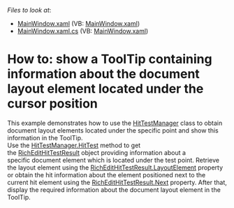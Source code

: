 <!-- default file list -->
*Files to look at*:

* [MainWindow.xaml](./CS/DXRichEditHitTest/MainWindow.xaml) (VB: [MainWindow.xaml](./VB/DXRichEditHitTest/MainWindow.xaml))
* [MainWindow.xaml.cs](./CS/DXRichEditHitTest/MainWindow.xaml.cs) (VB: [MainWindow.xaml](./VB/DXRichEditHitTest/MainWindow.xaml))
<!-- default file list end -->
#  How to: show a ToolTip containing information about the document layout element located under the cursor position


This example demonstrates how to use the <a href="https://documentation.devexpress.com/#corelibraries/clsDevExpressXtraRichEditHitTestManagertopic">HitTestManager</a> class to obtain document layout elements located under the specific point and show this information in the ToolTip.<br>Use the <a href="https://documentation.devexpress.com/#corelibraries/DevExpressXtraRichEditHitTestManagerMembersTopicAll">HitTestManager.HitTest</a> method to get the <a href="https://documentation.devexpress.com/#CoreLibraries/clsDevExpressXtraRichEditRichEditHitTestResulttopic">RichEditHitTestResult</a> object providing information about a specific document element which is located under the test point. Retrieve the layout element using the <a href="https://documentation.devexpress.com/#CoreLibraries/DevExpressXtraRichEditRichEditHitTestResult_LayoutElementtopic">RichEditHitTestResult.LayoutElement</a> property or obtain the hit information about the element positioned next to the current hit element using the <a href="https://documentation.devexpress.com/#CoreLibraries/DevExpressXtraRichEditRichEditHitTestResult_Nexttopic">RichEditHitTestResult.Next</a> property. After that, display the required information about the document layout element in the ToolTip.

<br/>


